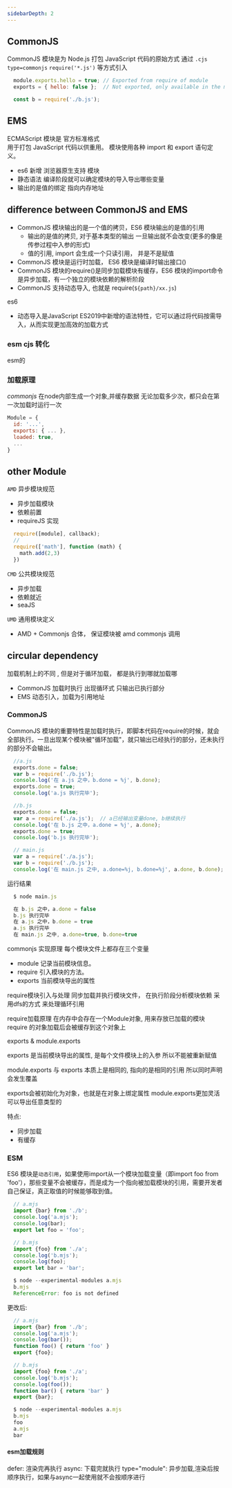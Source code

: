 ```yaml
---
sidebarDepth: 2
---
```



## CommonJS

CommonJS 模块是为 Node.js 打包 JavaScript 代码的原始方式 
通过 `.cjs` `type=commonjs` `require('*.js')` 等方式引入


```js
  module.exports.hello = true; // Exported from require of module
  exports = { hello: false };  // Not exported, only available in the module

  const b = require('./b.js');
```





## EMS

ECMAScript 模块是 官方标准格式  
用于打包 JavaScript 代码以供重用。 模块使用各种 import 和 export 语句定义。

- es6 新增 浏览器原生支持 模块
- 静态语法  编译阶段就可以确定模块的导入导出哪些变量
- 输出的是值的绑定 指向内存地址


## difference between CommonJS and EMS

- CommonJS 模块输出的是一个值的拷贝，ES6 模块输出的是值的引用
  - 输出的是值的拷贝, 对于基本类型的输出 一旦输出就不会改变(更多的像是传参过程中入参的形式)
  - 值的引用, import 会生成一个只读引用， 并是不是赋值
- CommonJS 模块是运行时加载， ES6 模块是编译时输出接口()
- CommonJS 模块的require()是同步加载模块有缓存，ES6 模块的import命令是异步加载，有一个独立的模块依赖的解析阶段
- CommonJS 支持动态导入, 也就是 require(`${path}/xx.js`)


es6
  - 动态导入是JavaScript ES2019中新增的语法特性，它可以通过将代码按需导入，从而实现更加高效的加载方式

### esm cjs 转化

esm的 

### 加载原理

*commonjs* 在node内部生成一个对象,并缓存数据 
无论加载多少次，都只会在第一次加载时运行一次

```js
Module = {
  id: '...',
  exports: { ... },
  loaded: true,
  ...
}
```



## other Module

`AMD` 异步模块规范 
- 异步加载模块
- 依赖前置
- requireJS 实现
```js
  require([module], callback);
  // 
  require(['math'], function (math) {
    math.add(2,3)
  })
```

`CMD` 公共模块规范
- 异步加载
- 依赖就近
- seaJS

`UMD` 通用模块定义
- AMD + Commonjs 合体， 保证模块被 amd commonjs 调用

## circular dependency

加载机制上的不同 , 但是对于循环加载， 都是执行到哪就加载哪 
- CommonJS 加载时执行 出现循环式 只输出已执行部分
- EMS 动态引入，加载为引用地址


### CommonJS

CommonJS 模块的重要特性是加载时执行，即脚本代码在require的时候，就会全部执行。一旦出现某个模块被"循环加载"，就只输出已经执行的部分，还未执行的部分不会输出。

  ```js
    //a.js
    exports.done = false;
    var b = require('./b.js');
    console.log('在 a.js 之中，b.done = %j', b.done);
    exports.done = true;
    console.log('a.js 执行完毕');

    //b.js
    exports.done = false;
    var a = require('./a.js');  // a已经输出变量done, b继续执行
    console.log('在 b.js 之中，a.done = %j', a.done);
    exports.done = true;
    console.log('b.js 执行完毕');

    // main.js
    var a = require('./a.js');
    var b = require('./b.js');
    console.log('在 main.js 之中, a.done=%j, b.done=%j', a.done, b.done);
  ```
运行结果
  ```js
    $ node main.js

    在 b.js 之中，a.done = false
    b.js 执行完毕
    在 a.js 之中，b.done = true
    a.js 执行完毕
    在 main.js 之中, a.done=true, b.done=true
  ```

  commonjs 实现原理
每个模块文件上都存在三个变量
- module 记录当前模块信息。
- require 引入模块的方法。
- exports 当前模块导出的属性

require模块引入与处理
同步加载并执行模块文件， 在执行阶段分析模块依赖
采用dfs的方式 来处理循环引用

require加载原理
在内存中会存在一个Module对象, 用来存放已加载的模块
require 的对象加载后会被缓存到这个对象上


exports & module.exports

exports 是当前模块导出的属性, 是每个文件模块上的入参 
所以不能被重新赋值 

module.exports 与 exports 本质上是相同的, 指向的是相同的引用 
所以同时声明会发生覆盖

exports会被初始化为对象，也就是在对象上绑定属性 
module.exports更加灵活 可以导出任意类型的

特点:
- 同步加载
- 有缓存

### ESM

ES6 模块是`动态引用`，如果使用import从一个模块加载变量（即import foo from 'foo'），那些变量不会被缓存，而是成为一个指向被加载模块的引用，需要开发者自己保证，真正取值的时候能够取到值。

```js
  // a.mjs
  import {bar} from './b';
  console.log('a.mjs');
  console.log(bar);
  export let foo = 'foo';

  // b.mjs
  import {foo} from './a';
  console.log('b.mjs');
  console.log(foo);
  export let bar = 'bar';

  $ node --experimental-modules a.mjs
  b.mjs
  ReferenceError: foo is not defined
```

更改后:
```js
  // a.mjs
  import {bar} from './b';
  console.log('a.mjs');
  console.log(bar());
  function foo() { return 'foo' }
  export {foo};

  // b.mjs
  import {foo} from './a';
  console.log('b.mjs');
  console.log(foo());
  function bar() { return 'bar' }
  export {bar};

  $ node --experimental-modules a.mjs
  b.mjs
  foo
  a.mjs
  bar
```


#### esm加载规则

defer: 渲染完再执行
async: 下载完就执行
type="module": 异步加载,渲染后按顺序执行，如果与async一起使用就不会按顺序进行



